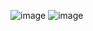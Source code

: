![image](https://user-images.githubusercontent.com/32810875/46398458-12d07400-c6ed-11e8-954b-76e10d4da485.png)
![image](https://user-images.githubusercontent.com/32810875/46398474-1e239f80-c6ed-11e8-80c9-bde4718c4aac.png)
